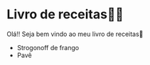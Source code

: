 # Livro de receitas:man_cook:	



Olá!! Seja bem vindo ao meu livro de receitas:wave:

- Strogonoff de frango
- Pavê

  
